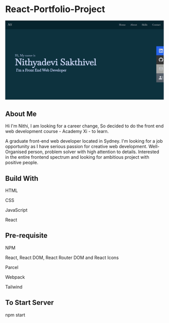 # React-Portfolio-Project

<img src="src/assets/portfolio.png" alt="homepage screenshot">

## About Me

Hi I'm Nithi, I am looking for a career change, So decided to do the front end web development course - Academy Xi - to learn.

A graduate front-end web developer located in Sydney. I'm looking for a job opportunity as I have serious passion for creative web development. Well-Organised person, problem solver with high attention to details.
Interested in the entire frontend spectrum and looking for ambitious project with positive people.


## Build With		
<p>HTML</p>
<p>CSS</p>
<p>JavaScript</p>
<p>React</p>

## Pre-requisite
<p>NPM</p>
<p>React, React DOM, React Router DOM and React Icons</p>
<p>Parcel</p>
<p>Webpack</p>
<p>Tailwind</p>


## To Start Server
npm start
